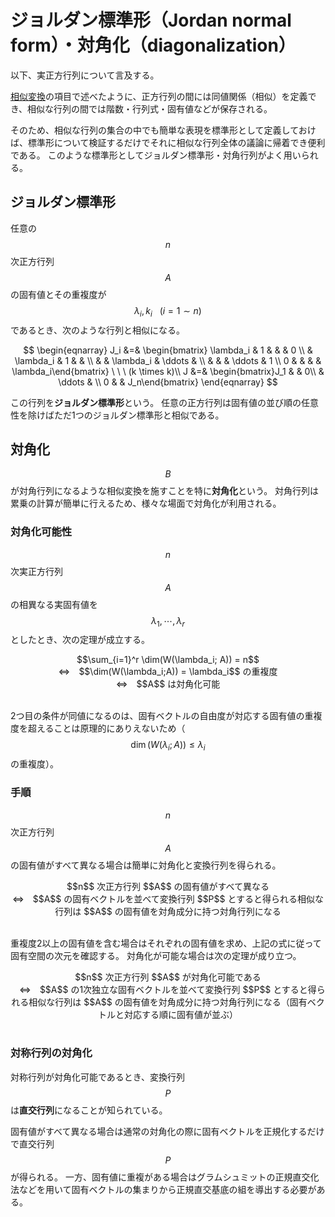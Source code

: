# ジョルダン標準形（Jordan normal form）・対角化（diagonalization）

以下、実正方行列について言及する。

[相似変換](similarity_transformation.md)の項目で述べたように、正方行列の間には同値関係（相似）を定義でき、相似な行列の間では階数・行列式・固有値などが保存される。

そのため、相似な行列の集合の中でも簡単な表現を標準形として定義しておけば、標準形について検証するだけでそれに相似な行列全体の議論に帰着でき便利である。
このような標準形としてジョルダン標準形・対角行列がよく用いられる。

## ジョルダン標準形

任意の $$n$$ 次正方行列 $$A$$ の固有値とその重複度が $$\lambda_i, k_i \ \ \ (i=1 \sim n)$$ であるとき、次のような行列と相似になる。

$$
\begin{eqnarray}
J_i &=& \begin{bmatrix} \lambda_i & 1 & & & 0 \\ & \lambda_i & 1 & & \\ & & \lambda_i & \ddots & \\ & & & \ddots & 1 \\ 0 & & & & \lambda_i\end{bmatrix} \ \ \ (k \times k)\\
J &=& \begin{bmatrix}J_1 & & 0\\ & \ddots & \\ 0 & & J_n\end{bmatrix}
\end{eqnarray}
$$

この行列を**ジョルダン標準形**という。
任意の正方行列は固有値の並び順の任意性を除けばただ1つのジョルダン標準形と相似である。

## 対角化

$$B$$ が対角行列になるような相似変換を施すことを特に**対角化**という。
対角行列は累乗の計算が簡単に行えるため、様々な場面で対角化が利用される。

### 対角化可能性

$$n$$ 次実正方行列 $$A$$ の相異なる実固有値を $$\lambda_1, \cdots, \lambda_r$$ としたとき、次の定理が成立する。

<center>
$$\sum_{i=1}^r \dim(W(\lambda_i; A)) = n$$<br>⇔　$$\dim(W(\lambda_i;A)) = \lambda_i$$ の重複度<br>⇔　$$A$$ は対角化可能
</center><br />

2つ目の条件が同値になるのは、固有ベクトルの自由度が対応する固有値の重複度を超えることは原理的にありえないため（$$\dim(W(\lambda_i;A)) \leq \lambda_i$$ の重複度）。

### 手順

$$n$$ 次正方行列 $$A$$ の固有値がすべて異なる場合は簡単に対角化と変換行列を得られる。

<center>
$$n$$ 次正方行列 $$A$$ の固有値がすべて異なる<br />⇔　$$A$$ の固有ベクトルを並べて変換行列 $$P$$ とすると得られる相似な行列は $$A$$ の固有値を対角成分に持つ対角行列になる
</center><br />

重複度2以上の固有値を含む場合はそれぞれの固有値を求め、上記の式に従って固有空間の次元を確認する。
対角化が可能な場合は次の定理が成り立つ。

<center>
$$n$$ 次正方行列 $$A$$ が対角化可能である<br>　⇔　$$A$$ の1次独立な固有ベクトルを並べて変換行列 $$P$$ とすると得られる相似な行列は $$A$$ の固有値を対角成分に持つ対角行列になる（固有ベクトルと対応する順に固有値が並ぶ）
</center><br />

### 対称行列の対角化

対称行列が対角化可能であるとき、変換行列 $$P$$ は**直交行列**になることが知られている。

固有値がすべて異なる場合は通常の対角化の際に固有ベクトルを正規化するだけで直交行列 $$P$$ が得られる。
一方、固有値に重複がある場合はグラムシュミットの正規直交化法などを用いて固有ベクトルの集まりから正規直交基底の組を導出する必要がある。
